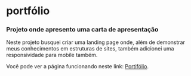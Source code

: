 # portfólio

<h3>Projeto onde apresento uma carta de apresentação</h3>

Neste projeto busquei criar uma landing page onde, além de demonstrar meus conhecimentos em estruturas de sites, também adicionei uma responsividade para mobile também.

Você pode ver a página funcionando neste link: <a href="https://portfolio-five-ebon-83.vercel.app/">Portifólio</a>.
